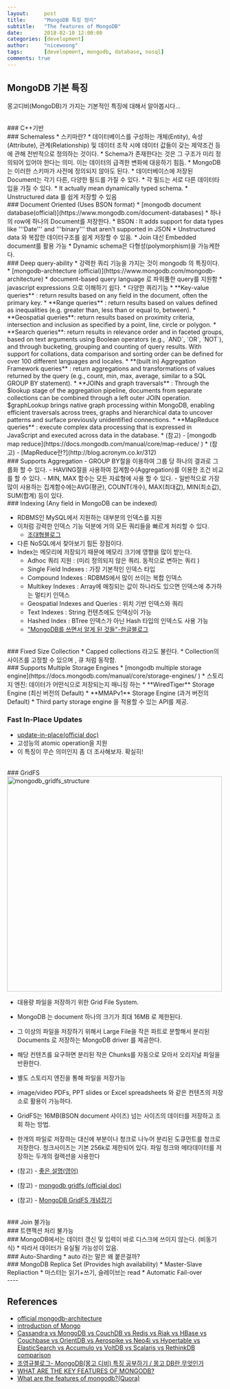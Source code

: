 ```yaml
---
layout:     post
title:      "MongoDB 특징 정리"
subtitle:   "The features of MongoDB" 
date:       2018-02-10 12:00:00
categories: [development]
author:     "nicewoong"
tags:       [development, mongodb, database, nosql]
comments: true
---
```




## MongoDB 기본 특징
몽고디비(MongoDB)가 가지는 기본적인 특징에 대해서 알아봅시다...



<br>
### C++기반 

<br>
### Schemaless 
* 스키마란?
  * 데이터베이스를 구성하는 개체(Entity), 속성(Attribute), 관계(Relationship) 및
데이터 조작 시에 데이터 값들이 갖는 제약조건 등에 관해 전반적으로 정의하는 것이다. 
  * Schema가 존재한다는 것은 그 구조가 미리 정의되어 있어야 한다는 의미. 이는 데이터의 급격한 변화에 대응하기 힘듬.
* MongoDB 는 이러한 스키마가 사전에 정의되지 않아도 된다.
* 데이터베이스에 저장된 Document는 각기 다른, 다양한 필드를 가질 수 있다. 
* 각 필드는 서로 다른 데이터타입을 가질 수 있다.
* It actually mean dynamically typed schema.
* Unstructured data 를 쉽게 저장할 수 있음 
 

<br>
### Document Oriented (Uses BSON format)
* [mongodb document database(official)](https://www.mongodb.com/document-databases)
* 하나의 row에 하나의 Document를 저장한다. 
* BSON : It adds support for data types like '''Date''' and '''binary''' that aren’t supported in JSON
* Unstructured data 와 복잡한 데이터구조를 쉽게 저장할 수 있음. 
* Join 대신 Embedded  document를 활용 가능 
* Dynamic schema은 다형성(polymorphism)을 가능케한다. 




<br>
### Deep query-ability
* 강력한 쿼리 기능을 가지는 것이 mongodb 의 특징이다.
* [mongodb-archtecture (official)](https://www.mongodb.com/mongodb-architecture)
* document-based query language 로 파워풀한 query를 지원함
* javascript expressions 으로 이해하기 쉽다.
* 다양한 쿼리기능
  * **Key-value queries** : return results based on any field in the document, often the primary key.
  * **Range queries** : return results based on values defined as inequalities (e.g. greater than, less than or equal to, between).
  * **Geospatial queries**: return results based on proximity criteria, intersection and inclusion as specified by a point, line, circle or polygon.
  * **Search queries**: return results in relevance order and in faceted groups, based on text arguments using Boolean operators (e.g., `AND`, `OR`, `NOT`), and through bucketing, grouping and counting of query results. With support for collations, data comparison and sorting order can be defined for over 100 different languages and locales.
  * **(built in) Aggregation Framework queries** : return aggregations and transformations of values returned by the query (e.g., count, min, max, average, similar to a SQL GROUP BY statement).
  * **JOINs and graph traversals** : Through the $lookup stage of the aggregation pipeline, documents from separate collections can be combined through a left outer JOIN operation. $graphLookup brings native graph processing within MongoDB, enabling efficient traversals across trees, graphs and hierarchical data to uncover patterns and surface previously unidentified connections.
  * **MapReduce queries** : execute complex data processing that is expressed in JavaScript and executed across data in the database.
* (참고) - [mongodb map reduce](https://docs.mongodb.com/manual/core/map-reduce/ )
* (참고) - [MapReduce란?](http://blog.acronym.co.kr/312)





<br>
### Supports Aggregation
- GROUP BY절을 이용하여 그룹 당 하나의 결과로 그룹화 할 수 있다.
- HAVING절을 사용하여 집계함수(Aggregation)를 이용한 조건 비교를 할 수 있다.
- MIN, MAX 함수는 모든 자료형에 사용 할 수 있다.
- 일반적으로 가장 많이 사용하는 집계함수에는AVG(평균), COUNT(개수), MAX(최대값), MIN(최소값), SUM(합계) 등이 있다.






<br>
### Indexing (Any field in MongoDB can be indexed)

* RDBMS인 MySQL에서 지원하는 대부분의 인덱스를 지원 
* 이처럼 강력한 인덱스 기능 덕분에 거의 모든 쿼리들을 빠르게 처리할 수 있다.
  * [조대협블로그](http://bcho.tistory.com/601)
* 다른 NoSQL에서 찾아보기 힘든 장점이다. 
* Index는 메모리에 저장되기 때문에 메모리 크기에 영향을 많이 받는다.
  * Adhoc 쿼리 지원 : (미리 정의되지 않은 쿼리. 동적으로 변하는 쿼리 )    
  * Single Field Indexes : 가장 기본적인 인덱스 타입
  * Compound Indexes : RDBMS에서 많이 쓰이는 복합 인덱스
  * Multikey Indexes : Array에 매칭되는 값이 하나라도 있으면 인덱스에 추가하는 멀티키 인덱스
  * Geospatial Indexes and Queries : 위치 기반 인덱스와 쿼리
  * Text Indexes : String 컨텐츠에도 인덱싱이 가능
  * Hashed Index : BTree 인덱스가 아닌 Hash 타입의 인덱스도 사용 가능
  * ["MongoDB를 쓰면서 알게 된 것들"-한글블로그](http://bigmatch.i-um.net/2013/12/09/mongodb%EB%A5%BC-%EC%93%B0%EB%A9%B4%EC%84%9C-%EC%95%8C%EA%B2%8C-%EB%90%9C-%EA%B2%83%EB%93%A4/)




<br>
### Fixed Size Collection
* Capped collections 라고도 불린다.
* Collection의 사이즈를 고정할 수 있으며 , 큐 처럼 동작함.





<br>
### Supports Multiple Storage Engines 
* [mongodb multiple storage engine](https://docs.mongodb.com/manual/core/storage-engines/ )
* 스토리지 엔진: 데이터가 어떤식으로 저장되는지 매니징 하는 
  * **WiredTiger** Storage Engine (최신 버전의 Default)
  * **MMAPv1** Storage Engine (과거 버전의 Default)
  * Third party storage engine 을 적용할 수 있는 API를 제공.





### Fast In-Place Updates
* [update-in-place(official doc)](https://www.mongodb.com/blog/post/fast-updates-with-mongodb-update-in-place)
* 고성능의 atomic operation을 지원
* 이 특징이 무슨 의미인지 좀 더 조사해보자. 확실히! 




<br>
### GridFS 
<img src="{{ site.url }}/assets/mongodb_gridfs_structure.png" alt="mongodb_gridfs_structure" style="width:500px" />

* 대용량 파일을 저장하기 위한 Grid File System. 
* MongoDB 는 document 하나의 크기가 최대 16MB 로 제한된다. 
* 그 이상의 파일을 저장하기 위해서 Large File을 작은 파트로 분할해서 분리된 Documents 로 저장하는 MongoDB driver 를 제공한다.  
* 해당 컨텐츠를 요구하면 분리된 작은 Chunks를 자동으로 모아서 오리지널 파일을 반환한다. 
* 별도 스토리지 엔진을 통해 파일을 저장가능
* image/video PDFs, PPT slides or Excel spreadsheets  와 같은 컨텐츠의 저장소로 활용이 가능하다. 
* GridFS는 16MB(BSON document 사이즈) 넘는 사이즈의 데이터를 저장하고 조회 하는 방법. 
* 한개의 파일로 저장하는 대신에 부분이나 청크로 나누어 분리된 도큐먼트를 청크로 저장한다. 청크사이즈는 기본 256k로 제한되어 있다.
파일 청크와 메타데이터를 저장하는 두개의 컬렉션을 사용한다

* (참고) - [좋은 설명(영어)](https://avaldes.com/upload-and-download-multiple-binary-files-using-mongodb/)
* (참고) - [ mongodb gridfs (official doc)](https://docs.mongodb.com/manual/core/gridfs/)
* (참고) - [MongoDB GridFS 개념잡기](http://mobicon.tistory.com/228)  


<br>
### Join 불가능




<br>
### 트랜젝션 처리 불가능



<br>
### MongoDB에서는 데이터 갱신 및 입력이 바로 디스크에 쓰이지 않는다. (비동기식)
* 따라서 데이터가 유실될 가능성이 있음. 





<br>
### Auto-Sharding
* auto 라는 말은 왜 붙은걸까? 



<br>
### MongoDB Replica Set (Provides high availability)
* Master-Slave Repliaction
* 마스터는 읽기+쓰기, 슬레이브는 read 
* Automatic Fail-over



<br>
----

## References 
* [official mongodb-architecture](https://www.mongodb.com/mongodb-architecture) 
* [introduction of Mongo ](https://docs.mongodb.com/manual/introduction/ )
* [ Cassandra vs MongoDB vs CouchDB vs Redis vs Riak vs HBase vs Couchbase vs OrientDB vs Aerospike vs Neo4j vs Hypertable vs ElasticSearch vs Accumulo vs VoltDB vs Scalaris vs RethinkDB comparison](https://kkovacs.eu/cassandra-vs-mongodb-vs-couchdb-vs-redis)
* [조영규블로그- MongoDB(몽고 디비) 특징 공부하기 / 몽고 DB란 무엇인가 ](http://dev.youngkyu.kr/22)
* [WHAT ARE THE KEY FEATURES OF MONGODB?](https://www.tutorialsjar.com/key-features-of-mongodb/)
* [What are the features of mongodb?(Quora)](https://www.quora.com/What-are-the-features-of-mongodb) 

